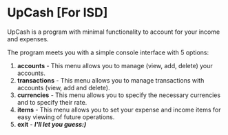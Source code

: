 # UpCash [For ISD]
UpCash is a program with minimal functionality to account for your income and expenses.

The program meets you with a simple console interface with 5 options:
1) **accounts** - This menu allows you to manage (view, add, delete) your accounts.
2) **transactions** - This menu allows you to manage transactions with accounts (view, add and delete).
3) **currencies** - This menu allows you to specify the necessary currencies and to specify their rate.
4) **items** - This menu allows you to set your expense and income items for easy viewing of future operations.
5) **exit** - ***I'll let you guess:)***
